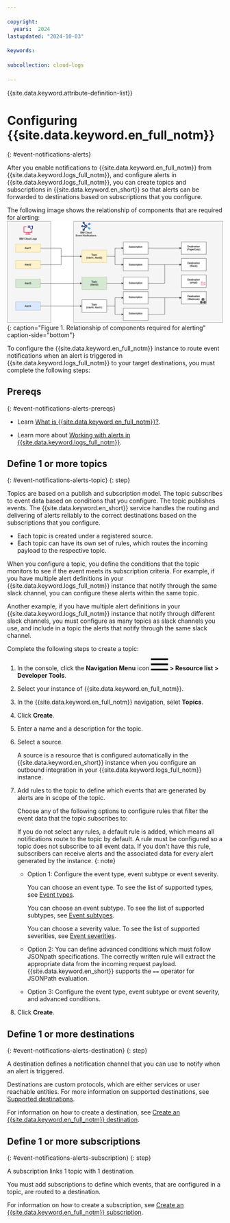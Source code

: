 ```yaml
---

copyright:
  years:  2024
lastupdated: "2024-10-03"

keywords:

subcollection: cloud-logs

---
```


{{site.data.keyword.attribute-definition-list}}

# Configuring {{site.data.keyword.en_full_notm}}
{: #event-notifications-alerts}

After you enable notifications to {{site.data.keyword.en_full_notm}} from {{site.data.keyword.logs_full_notm}}, and configure alerts in {{site.data.keyword.logs_full_notm}}, you can create topics and subscriptions in {{site.data.keyword.en_short}} so that alerts can be forwarded to destinations based on subscriptions that you configure.


The following image shows the relationship of components that are required for alerting:
![Relationship of components required for alerting](../images/event-notification-resources.svg "Relationship of components required for alerting"){: caption="Figure 1. Relationship of components required for alerting" caption-side="bottom"}

To configure the {{site.data.keyword.en_full_notm}} instance to route event notifications when an alert is triggered in {{site.data.keyword.logs_full_notm}} to your target destinations, you must complete the following steps:


## Prereqs
{: #event-notifications-alerts-prereqs}

- Learn [What is {{site.data.keyword.en_full_notm}}?](/docs/event-notifications?topic=event-notifications-en-about).

- Learn more about [Working with alerts in {{site.data.keyword.logs_full_notm}}](/docs/cloud-logs?topic=cloud-logs-event-notifications-about).

## Define 1 or more topics
{: #event-notifications-alerts-topic}
{: step}

Topics are based on a publish and subscription model. The topic subscribes to event data based on conditions that you configure. The topic publishes events. The {{site.data.keyword.en_short}} service handles the routing and delivering of alerts reliably to the correct destinations based on the subscriptions that you configure.
- Each topic is created under a registered source.
- Each topic can have its own set of rules, which routes the incoming payload to the respective topic.

When you configure a topic, you define the conditions that the topic monitors to see if the event meets its subscription criteria. For example, if you have multiple alert definitions in your {{site.data.keyword.logs_full_notm}} instance that notify through the same slack channel, you can configure these alerts within the same topic.

Another example, if you have multiple alert definitions in your {{site.data.keyword.logs_full_notm}} instance that notify through different slack channels, you must configure as many topics as slack channels you use, and include in a topic the alerts that notify through the same slack channel.

Complete the following steps to create a topic:

1. In the console, click the **Navigation Menu** icon ![Navigation Menu icon](../icons/icon_hamburger.svg) **> Resource list > Developer Tools**.

2. Select your instance of {{site.data.keyword.en_full_notm}}.

3. In the {{site.data.keyword.en_full_notm}} navigation, selet **Topics**.

4. Click **Create**.

5. Enter a name and a description for the topic.

6. Select a source.

    A source is a resource that is configured automatically in the {{site.data.keyword.en_short}} instance when you configure an outbound integration in your {{site.data.keyword.logs_full_notm}} instance.

7. Add rules to the topic to define which events that are generated by alerts are in scope of the topic.

    Choose any of the following options to configure rules that filter the event data that the topic subscribes to:

    If you do not select any rules, a default rule is added, which means all notifications route to the topic by default. A rule must be configured so a topic does not subscribe to all event data. If you don't have this rule, subscribers can receive alerts and the associated data for every alert generated by the instance. {: note}

    - Option 1: Configure the event type, event subtype or event severity.

        You can choose an event type. To see the list of supported types, see [Event types](/docs/cloud-logs?topic=cloud-logs-cl-events-for-en-types).

        You can choose an event subtype. To see the list of supported subtypes, see [Event subtypes](/docs/cloud-logs?topic=cloud-logs-cl-events-for-en-subtypes).

        You can choose a severity value. To see the list of supported severities, see [Event severities](/docs/cloud-logs?topic=cloud-logs-event-severities).

    - Option 2: You can define advanced conditions which must follow JSONpath specifications. The correctly written rule will extract the appropriate data from the incoming request payload. {{site.data.keyword.en_short}} supports the `==` operator for JSONPath evaluation.

    - Option 3: Configure the event type, event subtype or event severity, and advanced conditions.

8. Click **Create**.




## Define 1 or more destinations
{: #event-notifications-alerts-destination}
{: step}

A destination defines a notification channel that you can use to notify when an alert is triggered.

Destinations are custom protocols, which are either services or user reachable entities. For more information on supported destinations, see [Supported destinations](/docs/event-notifications?topic=event-notifications-supported-destinations).

For information on how to create a destination, see [Create an {{site.data.keyword.en_full_notm}} destination](/docs/event-notifications?topic=event-notifications-en-create-en-destination).

## Define 1 or more subscriptions
{: #event-notifications-alerts-subscription}
{: step}

A subscription links 1 topic with 1 destination.

You must add subscriptions to define which events, that are configured in a topic, are routed to a destination.

For information on how to create a subscription, see [Create an {{site.data.keyword.en_full_notm}} subscription](/docs/event-notifications?topic=event-notifications-en-create-en-subscription).
